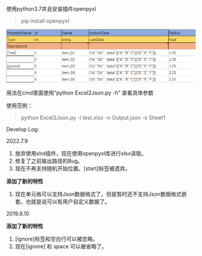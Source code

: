 使用python3.7并且安装插件openpyxl

>pip install openpyxl

![](https://github.com/AureateGarden/GameDevelopTools/blob/master/Excel2Json/Temp/1.png)

用法在cmd里面使用“python Excel2Json.py -h” 查看具体参数

使用范例：

>python Excel2Json.py -i test.xlsx -o Output.json -s Sheet1

Develop Log:

2022.7.9

1. 放弃使用xlrd插件，现在使用openpyxl库进行xlsx读取。
2. 修复了之前输出路径的Bug。
3. 现在不再支持随机开始位置。[start]标签被遗弃。

**添加了新的特性**
1. 现在单元格可以支持Json数据格式了，但是暂时还不支持Json数据格式嵌套。也就是说可以有用户自定义数据了。

2019.8.10

**添加了新的特性**
1. [ignore]标签和空白行可以被忽略。
2. 现在[ignore] 和 space 可以被省略了。

